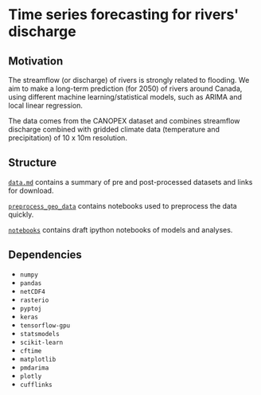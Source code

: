 # Time series forecasting for rivers' discharge

## Motivation
The streamflow (or discharge) of rivers is strongly related to flooding. We aim to make a long-term prediction (for 2050) of rivers around Canada, using different machine learning/statistical models, such as ARIMA and local linear regression.

The data comes from the CANOPEX dataset and combines streamflow discharge combined with gridded climate data (temperature and precipitation) of 10 x 10m resolution.

## Structure
[`data.md`](https://github.com/cc-ai/climate-code/blob/master/data.md) contains a summary of pre and post-processed datasets and links for download.

[`preprocess_geo_data`](https://github.com/cc-ai/climate-code/tree/master/preprocess_geo_data) contains notebooks used to preprocess the data quickly.

[`notebooks`](https://github.com/cc-ai/climate-code/tree/master/notebooks) contains draft ipython notebooks of models and analyses.

## Dependencies

* `numpy`
* `pandas`
* `netCDF4`
* `rasterio`
* `pyptoj`
* `keras`
* `tensorflow-gpu`
* `statsmodels`
* `scikit-learn`
* `cftime`
* `matplotlib`
* `pmdarima`
* `plotly`
* `cufflinks`
